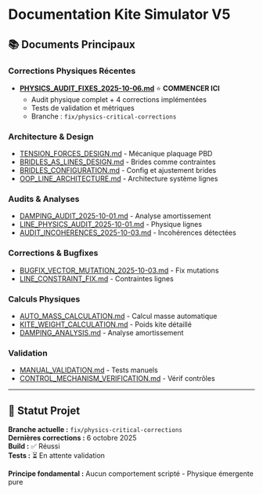 # Documentation Kite Simulator V5

## 📚 Documents Principaux

### Corrections Physiques Récentes
- **[PHYSICS_AUDIT_FIXES_2025-10-06.md](docs/PHYSICS_AUDIT_FIXES_2025-10-06.md)** ⭐ **COMMENCER ICI**
  - Audit physique complet + 4 corrections implémentées
  - Tests de validation et métriques
  - Branche : `fix/physics-critical-corrections`

### Architecture & Design
- [TENSION_FORCES_DESIGN.md](docs/TENSION_FORCES_DESIGN.md) - Mécanique plaquage PBD
- [BRIDLES_AS_LINES_DESIGN.md](docs/BRIDLES_AS_LINES_DESIGN.md) - Brides comme contraintes
- [BRIDLES_CONFIGURATION.md](docs/BRIDLES_CONFIGURATION.md) - Config et ajustement brides
- [OOP_LINE_ARCHITECTURE.md](docs/OOP_LINE_ARCHITECTURE.md) - Architecture système lignes

### Audits & Analyses
- [DAMPING_AUDIT_2025-10-01.md](docs/DAMPING_AUDIT_2025-10-01.md) - Analyse amortissement
- [LINE_PHYSICS_AUDIT_2025-10-01.md](docs/LINE_PHYSICS_AUDIT_2025-10-01.md) - Physique lignes
- [AUDIT_INCOHERENCES_2025-10-03.md](docs/AUDIT_INCOHERENCES_2025-10-03.md) - Incohérences détectées

### Corrections & Bugfixes
- [BUGFIX_VECTOR_MUTATION_2025-10-03.md](docs/BUGFIX_VECTOR_MUTATION_2025-10-03.md) - Fix mutations
- [LINE_CONSTRAINT_FIX.md](docs/LINE_CONSTRAINT_FIX.md) - Contraintes lignes

### Calculs Physiques
- [AUTO_MASS_CALCULATION.md](docs/AUTO_MASS_CALCULATION.md) - Calcul masse automatique
- [KITE_WEIGHT_CALCULATION.md](docs/KITE_WEIGHT_CALCULATION.md) - Poids kite détaillé
- [DAMPING_ANALYSIS.md](docs/DAMPING_ANALYSIS.md) - Analyse amortissement

### Validation
- [MANUAL_VALIDATION.md](docs/MANUAL_VALIDATION.md) - Tests manuels
- [CONTROL_MECHANISM_VERIFICATION.md](docs/CONTROL_MECHANISM_VERIFICATION.md) - Vérif contrôles

---

## 🎯 Statut Projet

**Branche actuelle :** `fix/physics-critical-corrections`  
**Dernières corrections :** 6 octobre 2025  
**Build :** ✅ Réussi  
**Tests :** ⏳ En attente validation

**Principe fondamental :** Aucun comportement scripté - Physique émergente pure

